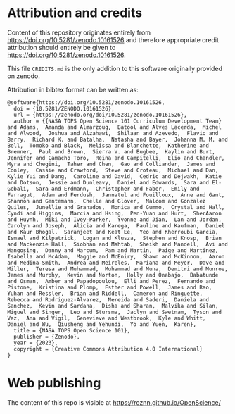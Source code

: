 # Attribution and credits

Content of this repository  originates entirely from <https://doi.org/10.5281/zenodo.10161526> and therefore appropriate credit attribution should  entirely be given to <https://doi.org/10.5281/zenodo.10161526>. 

This file `CREDITS.md` is the only addition to this software originally provided  on zenodo.

Attribution in bibtex format can be written as:

```
@software{https://doi.org/10.5281/zenodo.10161526,
  doi = {10.5281/ZENODO.10161526},
  url = {https://zenodo.org/doi/10.5281/zenodo.10161526},
  author = {{NASA TOPS Open Science 101 Curriculum Development Team} and Adams,  Amanda and Almarzouq,  Batool and Alves Lacerda,  Michel and Alwood,  Joshua and Alzahawi,  Shilaan and Azevedo,  Flavio and Barry,  Richard K. and Batalha,  Natasha and Bayer,  Johanna M. M. and Bell,  Tomoko and Black,  Melissa and Blanchette,  Katherine and Bremner,  Paul and Brown,  Sierra V. and Bugbee,  Kaylin and Burt,  Jennifer and Camacho Toro,  Reina and Campitelli,  Elio and Chandler,  Myra and Chegini,  Taher and Chen,  Gao and Colliander,  James and Conley,  Cassie and Crawford,  Steve and Croteau,  Michael and Dan,  Kylie Yui and Dang,  Caroline and David,  Cedric and Dejwakh,  Katie and Dotson,  Jessie and Dunleavy,  Daniel and Edwards,  Sara and El-Gebali,  Sara and Erdmann,  Christopher and Faber,  Emily and Farragut,  Adam and Ferdush,  Jannatul and Fouilloux,  Anne and Gant,  Shannon and Gentemann,  Chelle and Glover,  Malcom and Gonzalez Quiles,  Junellie and Granados,  Monica and Gummo,  Crystal and Hall,  Cyndi and Higgins,  Marcia and Hsing,  Pen-Yuan and Hurt,  SherAaron and Huynh,  Miki and Ivey-Parker,  Yvonne and Jian,  Lan and Jordan,  Carolyn and Joseph,  Alicia and Karega,  Pauline and Kaufman,  Daniel and Kaur Bhogal,  Saranjeet and Keat Ee,  Yeo and Kherroubi Garcia,  Ismael and Kilpatrick,  Logan and Klusza,  Stephen and Knosp,  Brian and Mackenzie Hall,  Siobhan and Mahtab,  Sheikh and Mandell,  Avi and Mangosing,  Danny and Marcum,  Pam and Martin,  Paige and Martinez,  Isabella and McAdam,  Maggie and McEniry,  Shawn and McKinnon,  Aaron and Medina-Smith,  Andrea and Meireles,  Mariana and Meyer,  Dave and Miller,  Teresa and Muhammad,  Muhammad and Muna,  Demitri and Munroe,  James and Murphy,  Kevin and Norton,  Holly and Onabajo,  Babatunde and Osman,  Amber and Papadopoulou,  Elli and Perez,  Fernando and Pistone,  Kristina and Plomp,  Esther and Powell,  James and Rao,  Yuhan and Ressler,  Brian and Riddell,  Cameron and Ringuette,  Rebecca and Rodriguez-Alvarez,  Nereida and Saderi,  Daniela and Sanchez,  Kevin and Sardana,  Disha and Sharan,  Malvika and Silan,  Miguel and Singer,  Leo and Stursma,  Jaclyn and Swetnam,  Tyson and Vaz,  Ana and Vigil,  Genevieve and Westbrook,  Kyle and Whitt,  Daniel and Wu,  Qiusheng and Yehundi,  Yo and Yuen,  Karen},
  title = {NASA TOPS Open Science 101},
  publisher = {Zenodo},
  year = {2023},
  copyright = {Creative Commons Attribution 4.0 International}
}
```

# Web publishing

The content of this repo is visible  at
https://roznn.github.io/OpenScience/

